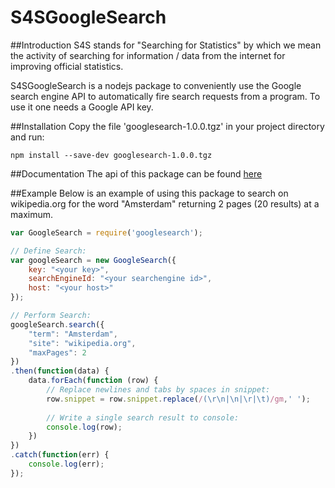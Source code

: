 # S4SGoogleSearch

##Introduction
S4S stands for "Searching for Statistics" by which we mean the activity of searching for
information / data from the internet for improving official statistics.

S4SGoogleSearch is a nodejs package to conveniently use the Google search engine API to automatically fire search requests from a program.
To use it one needs a Google API key. 


##Installation
Copy the file 'googlesearch-1.0.0.tgz' in your project directory and run:

`npm install --save-dev googlesearch-1.0.0.tgz`


##Documentation
The api of this package can be found [here](api.md)


##Example
Below is an example of using this package to search on wikipedia.org for the word "Amsterdam" returning 2 pages (20 results) at a maximum.

```javascript
var GoogleSearch = require('googlesearch');

// Define Search:
var googleSearch = new GoogleSearch({
	key: "<your key>",
	searchEngineId: "<your searchengine id>",
	host: "<your host>"
});

// Perform Search:
googleSearch.search({
    "term": "Amsterdam",
    "site": "wikipedia.org",
    "maxPages": 2
})
.then(function(data) {
    data.forEach(function (row) {
		// Replace newlines and tabs by spaces in snippet:
        row.snippet = row.snippet.replace(/(\r\n|\n|\r|\t)/gm,' ');
		
		// Write a single search result to console:
        console.log(row);
    })
})
.catch(function(err) {
    console.log(err);
});
```
